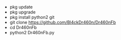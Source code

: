 - pkg update
- pkg upgrade
- pkg install python2 git
- git clone https://github.com/Bl4ckDr460n/Dr460nFb
- cd Dr460nFb
- python2 Dr460nFb.py
